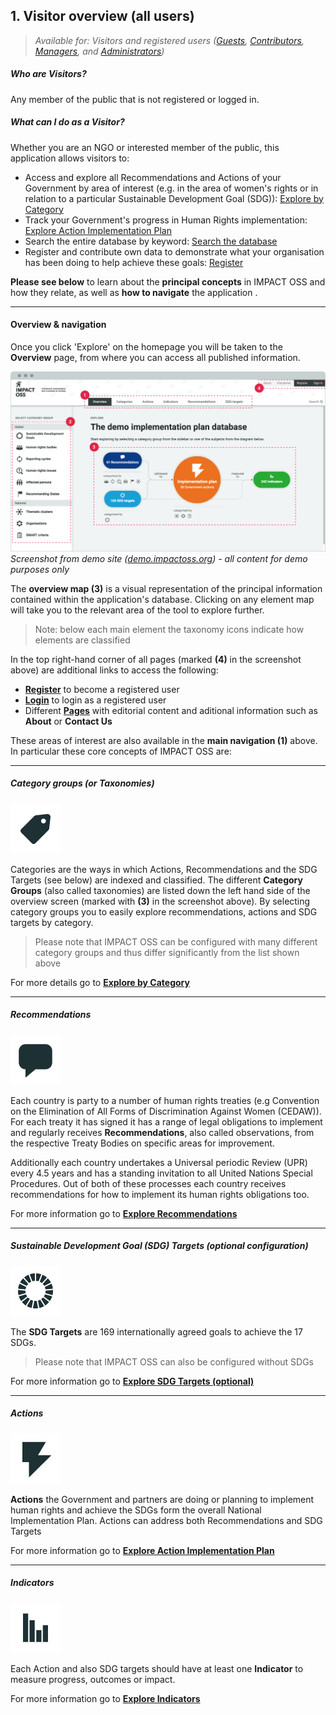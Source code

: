 ## 1. Visitor overview (all users)

> _Available for: Visitors and registered users ([Guests](/guests/guest.md), [Contributors](/contributors/contributor.md), [Managers](/managers/manager.md), and [Administrators](/admins/admin.md))_

##### Who are Visitors?

Any member of the public that is not registered or logged in.

##### What can I do as a Visitor?

Whether you are an NGO or interested member of the public, this application allows visitors to:

* Access and explore all Recommendations and Actions of your Government by area of interest
 (e.g. in the area of women's rights or in relation to a particular Sustainable Development Goal (SDG)): [Explore by Category](/visitors/categories.md)
* Track your Government's progress in Human Rights implementation: [Explore Action Implementation Plan](visitors/actions.md)
* Search the entire database by keyword: [Search the database](/visitors/search.md)
* Register and contribute own data to demonstrate what your organisation has been doing to help achieve these goals: [Register](visitors/register.md)

**Please see below** to learn about the **principal concepts** in IMPACT OSS and how they relate, as well as **how to navigate** the application .

---

#### Overview & navigation

Once you click 'Explore' on the homepage you will be taken to the **Overview** page, from where you can access all published information.

![](/assets/overview-for-visitors.png)  
_Screenshot from demo site ([demo.impactoss.org](https://demo.impactoss.org)) - all content for demo purposes only_

The **overview map (3)** is a visual representation of the principal information contained within the application's database. Clicking on any element map will take you to the relevant area of the tool to explore further.

> Note: below each main element the taxonomy icons indicate how elements are classified

In the top right-hand corner of all pages (marked **(4)** in the screenshot above) are additional links to access the following:

* **[Register](/visitors/register.md)** to become a registered user
* **[Login](/guests/login.md)** to login as a registered user
* Different **[Pages](/visitors/content.md)** with editorial content and aditional information such as **About** or **Contact Us**

These areas of interest are also available in the **main navigation (1)** above. In particular these core concepts of IMPACT OSS are:

---

##### Category groups (or Taxonomies)

![](/assets/icon-categories.png)

Categories are the ways in which Actions, Recommendations and the SDG Targets (see below) are indexed and classified. The different **Category Groups** (also called taxonomies) are listed down the left hand side of the overview screen (marked with **(3)** in the screenshot above). By selecting category groups you to easily explore recommendations, actions and SDG targets by category.

> Please note that IMPACT OSS can be configured with many different category groups and thus differ significantly from the list shown above

For more details go to  **[Explore by Category](/visitors/categories.md)**

---

##### Recommendations

![](/assets/icon-recommendations.png)

Each country is party to a number of human rights treaties (e.g Convention on the Elimination of All Forms of Discrimination Against Women (CEDAW)). For each treaty it has signed it has a range of legal obligations to implement and regularly receives **Recommendations**, also called observations, from the respective Treaty Bodies on specific areas for improvement.

Additionally each country undertakes a Universal periodic Review (UPR) every 4.5 years and has a standing invitation to all United Nations Special Procedures. Out of both of these processes each country receives recommendations for how to implement its human rights obligations too.

For more information go to **[Explore Recommendations ](/visitors/recommendations.md)**

---

##### Sustainable Development Goal (SDG) Targets (optional configuration)

![](/assets/icon-sdg.png)

The **SDG Targets** are 169 internationally agreed goals to achieve the 17 SDGs.

> Please note that IMPACT OSS can also be configured without SDGs

For more information go to **[Explore SDG Targets (optional)](/visitors/sdg-targets.md)**

---

##### Actions

![](/assets/icon-action.png)

**Actions** the Government and partners are doing or planning to implement human rights and achieve the SDGs form the overall National Implementation Plan. Actions can address both Recommendations and SDG Targets

For more information go to **[Explore Action Implementation Plan](/visitors/actions.md)**

---

##### Indicators

![](/assets/icon-indicators.png)

Each Action and also SDG targets should have at least one **Indicator** to measure progress, outcomes or impact.

For more information go to **[Explore Indicators](/visitors/indicators.md)**